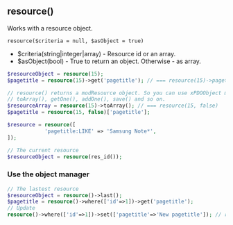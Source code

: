 ## resource()
Works with a resource object.

```resource($criteria = null, $asObject = true)```
- $criteria(string|integer|array) - Resource id or an array.
- $asObject(bool) - True to return an object. Otherwise - as array.

```php
$resourceObject = resource(15);
$pagetitle = resource(15)->get('pagetitle'); // === resource(15)->pagetitle

// resource() returns a modResource object. So you can use xPDOObject methods:
// toArray(), getOne(), addOne(), save() and so on.
$resourceArray = resource(15)->toArray(); // === resource(15, false)
$pagetitle = resource(15, false)['pagetitle'];

$resource = resource([
            'pagetitle:LIKE' => 'Samsung Note*',
]);

// The current resource
$resourceObject = resource(res_id());
```

### Use the object manager
```php
// The lastest resource
$resourceObject = resource()->last();
$pagetitle = resource()->where(['id'=>1])->get('pagetitle');
// Update
resource()->where(['id'=>1])->set(['pagetitle'=>'New pagetitle']); // returns true or false;
```